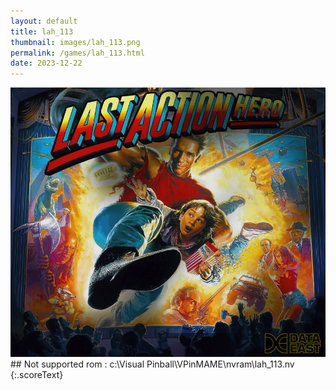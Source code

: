 ```yaml
---
layout: default
title: lah_113
thumbnail: images/lah_113.png
permalink: /games/lah_113.html
date: 2023-12-22
---
```


<img src="../images/lah_113.png" class="gameThumbnail img-fluid mx-auto align-middle">
## Not supported rom : c:\Visual Pinball\VPinMAME\nvram\lah_113.nv
{:.scoreText}

